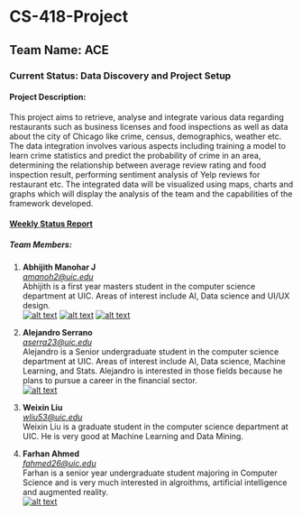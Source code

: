 <h1>CS-418-Project</h1>

<h2>Team Name: ACE</h2>


<h3>Current Status: Data Discovery and Project Setup </h3>

<h4>Project Description:</h4>
<p>
This project aims to retrieve, analyse and integrate various data regarding restaurants such as business licenses and food inspections as well as data about the city of Chicago like crime, census, demographics, weather etc. The data integration involves various aspects including training a model to learn crime statistics and predict the probability of crime in an area, determining the relationship between average review rating and food inspection result, performing sentiment analysis of Yelp reviews for restaurant etc. The integrated data will be visualized using maps, charts and graphs which will display the analysis of the team and the capabilities of the framework developed.</p>

<a href="weeklyStatus.md"><h4>Weekly Status Report</h4></a>

<h5>Team Members:</h5>


1. **Abhijith Manohar J** <br/>
  *amanoh2@uic.edu* <br/>
  Abhijith is a first year masters student in the computer science department at UIC. Areas of interest include AI, Data    science and UI/UX design.<br/> 
  [![alt text][1.1]][1]
  [![alt text][2.1]][2]
  [![alt text][6.1]][6]

2. **Alejandro Serrano** <br/>
  *aserra23@uic.edu* <br/>
  Alejandro is a Senior undergraduate student in the computer science department at UIC. Areas of interest include AI, Data    science, Machine Learning, and Stats. Alejandro is interested in those fields because he plans to pursue a career in the financial sector.<br/> 
  [![alt text][6.1]][8]
  <!-- I was using the following commented line to test .md and .html files-->
  <!-- <br/> <a href="site/index.html">site to team</a> <br/> -->
3. **Weixin Liu** <br/>
  *wliu53@uic.edu* <br/>
  Weixin Liu is a graduate student in the computer science department at UIC. He is very good at Machine Learning and Data Mining.<br/>
  
4. **Farhan Ahmed** <br/>
  *fahmed26@uic.edu* <br/>
  Farhan is a senior year undergraduate student majoring in Computer Science and is very much interested in algroithms, artificial intelligence and augmented reality.<br/>
[![alt text][6.1]][9]

<!-- links to social media icons -->

<!-- icons with padding -->
[1.1]: http://i.imgur.com/tXSoThF.png (twitter icon with padding)
[2.1]: http://i.imgur.com/P3YfQoD.png (facebook icon with padding)
[3.1]: http://i.imgur.com/yCsTjba.png (google plus icon with padding)
[4.1]: http://i.imgur.com/YckIOms.png (tumblr icon with padding)
[5.1]: http://i.imgur.com/1AGmwO3.png (dribbble icon with padding)
[6.1]: http://i.imgur.com/0o48UoR.png (github icon with padding)
<!-- we will need this one for those of us that have linkedin -->
<!-- 
[7.1]: http://i.imgur.com/ (linkedin icon with padding)
-->



<!-- links to your social media accounts -->
<!-- update these accordingly -->
<!--
[1]: https://twitter.com/
[2]: https://www.facebook.com/
[3]: https://plus.google.com/
[4]: http://carlsed.tumblr.com/
[5]: http://dribbble.com/
[6]: https://github.com/
still need to implement this one
[7]: www.linkedin.com/
-->

<!-- abhijith -->
[1]: https://twitter.com/abhijith2893
[2]: https://www.facebook.com/abhijith.manohar.16
[6]: https://github.com/abhijith28

<!-- alejandro -->
[8]: https://github.com/aserra23
<!-- [7]: www.linkedin.com/in/alejandro6serrano -->

<!-- farhan -->
[9]: https://github.com/farhan13
<!-- [7]: www.linkedin.com/in/farhan-2 -->
